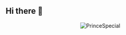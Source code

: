 ## Hi there 👋

<p align="center">
<img align="center" src="https://github-readme-stats.vercel.app/api/wakatime?username=@PrinceSpecial&theme=radical" alt="PrinceSpecial"/>
</p>

<!--
**PrinceSpecial/PrinceSpecial** is a ✨ _special_ ✨ repository because its `README.md` (this file) appears on your GitHub profile.

Here are some ideas to get you started:

- 🔭 I’m currently working on ...
- 🌱 I’m currently learning ...
- 👯 I’m looking to collaborate on ...
- 🤔 I’m looking for help with ...
- 💬 Ask me about ...
- 📫 How to reach me: ...
- 😄 Pronouns: ...
- ⚡ Fun fact: ...
-->
